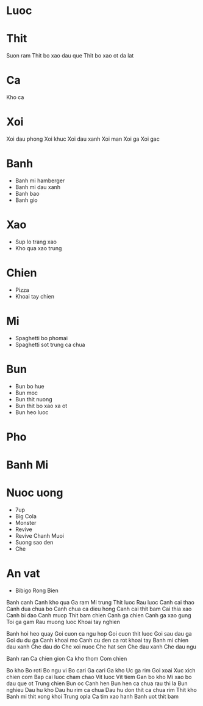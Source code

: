 
# Luoc

# Thit
Suon ram
Thit bo xao dau que 
Thit bo xao ot da lat

# Ca
Kho ca

# Xoi
Xoi dau phong
Xoi khuc
Xoi dau xanh
Xoi man 
Xoi ga
Xoi gac

# Banh
- Banh mi hamberger
- Banh mi dau xanh
- Banh bao
- Banh gio

# Xao
- Sup lo trang xao
- Kho qua xao trung

# Chien
- Pizza
- Khoai tay chien

# Mi
- Spaghetti bo phomai 
- Spaghetti sot trung ca chua

# Bun
- Bun bo hue
- Bun moc
- Bun thit nuong
- Bun thit bo xao xa ot
- Bun heo luoc

# Pho

# Banh Mi

# Nuoc uong
- 7up
- Big Cola
- Monster
- Revive
- Revive Chanh Muoi
- Suong sao den
- Che

# An vat
- Bibigo Rong Bien

Banh canh
Canh kho qua
Ga ram
Mi trung
Thit luoc
Rau luoc
Canh cai thao
Canh dua chua bo
Canh chua ca dieu hong
Canh cai thit bam
Cai thia xao
Canh bi dao
Canh muop
Thit bam chien
Canh ga chien
Canh ga xao gung
Toi ga gam
Rau muong luoc
Khoai tay nghien

Banh hoi heo quay
Goi cuon ca ngu hop
Goi cuon thit luoc
Goi sau dau ga
Goi du du ga
Canh khoai mo
Canh cu den ca rot khoai tay
Banh mi chien dau xanh 
Che dau do
Che xoi nuoc
Che hat sen
Che dau xanh
Che dau ngu

Banh ran
Ca chien gion
Ca kho thom
Com chien

Bo kho
Bo roti
Bo ngu vi
Bo cari
Ga cari
Ga kho
Uc ga rim
Goi xoai
Xuc xich chien com
Bap cai luoc cham chao
Vit luoc
Vit tiem
Gan bo kho
Mi xao bo dau que ot
Trung chien
Bun oc
Canh hen
Bun hen ca chua rau thi la
Bun nghieu
Dau hu kho 
Dau hu rim ca chua
Dau hu don thit ca chua rim
Thit kho
Banh mi thit xong khoi
Trung  opla
Ca tim xao hanh
Banh uot thit bam










